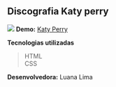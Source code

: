 ﻿## Discografia Katy perry
![](http://academiadosneuronios.com.br/site/wp-content/uploads/2018/06/html_css.png)
**Demo:** [Katy Perry](https://luanal1ma.github.io/katyperry/)

**Tecnologias utilizadas**

> HTML  
> CSS  

**Desenvolvedora:**  Luana Lima
